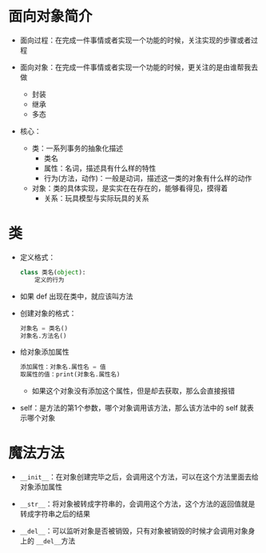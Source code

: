 # 面向对象简介

- 面向过程：在完成一件事情或者实现一个功能的时候，关注实现的步骤或者过程
- 面向对象：在完成一件事情或者实现一个功能的时候，更关注的是由谁帮我去做
  - 封装
  - 继承
  - 多态

- 核心：
  - 类：一系列事务的抽象化描述
    - 类名
    - 属性：名词，描述具有什么样的特性
    - 行为(方法，动作)：一般是动词，描述这一类的对象有什么样的动作
  - 对象：类的具体实现，是实实在在存在的，能够看得见，摸得着
    - 关系：玩具模型与实际玩具的关系



# 类

- 定义格式：

  ```python
  class 类名(object):
      定义的行为
  ```

- 如果 def 出现在类中，就应该叫方法

- 创建对象的格式：

  ```python
  对象名 = 类名()
  对象名.方法名()
  ```

- 给对象添加属性

  ```python
  添加属性：对象名.属性名 = 值
  取属性的值：print(对象名.属性名)
  ```

  - 如果这个对象没有添加这个属性，但是却去获取，那么会直接报错



- self：是方法的第1个参数，哪个对象调用该方法，那么该方法中的 self 就表示哪个对象



# 魔法方法

- `__init__`：在对象创建完毕之后，会调用这个方法，可以在这个方法里面去给对象添加属性
- `__str__`：将对象被转成字符串的，会调用这个方法，这个方法的返回值就是转成字符串之后的结果

- `__del__`：可以监听对象是否被销毁，只有对象被销毁的时候才会调用对象身上的 `__del__`方法

